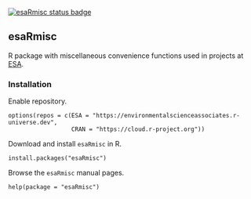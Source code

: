 [![esaRmisc status badge](https://environmentalscienceassociates.r-universe.dev/badges/esaRmisc)](https://environmentalscienceassociates.r-universe.dev)

## esaRmisc

R package with miscellaneous convenience functions used in projects at [ESA](https://esassoc.com/).

### Installation

Enable repository.

```
options(repos = c(ESA = "https://environmentalscienceassociates.r-universe.dev",
                  CRAN = "https://cloud.r-project.org"))
```

Download and install `esaRmisc` in R.

```
install.packages("esaRmisc")
```

Browse the `esaRmisc` manual pages.

```
help(package = "esaRmisc")
```


